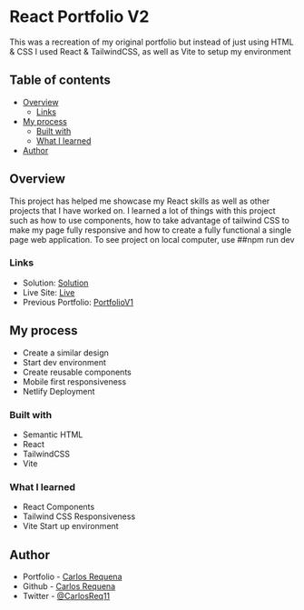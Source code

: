 # React Portfolio V2

This was a recreation of my original portfolio but instead of just using HTML & CSS I used React & TailwindCSS, as well as Vite to setup my environment 

## Table of contents

- [Overview](#overview)
  - [Links](#links)
- [My process](#my-process)
  - [Built with](#built-with)
  - [What I learned](#what-i-learned)
- [Author](#author)

## Overview

This project has helped me showcase my React skills as well as other projects that I have worked on. I learned a lot of things with this project such as how to use components, how to take advantage of tailwind CSS to make my page fully responsive and how to create a fully functional a single page web application. To see project on local computer, use ##npm run dev


### Links

- Solution: [Solution](https://github.com/carlos-req/Portfolio-V2)
- Live Site: [Live](https://carlosjrequena.com/)
- Previous Portfolio: [PortfolioV1](https://carlos-req.github.io/CarlosRequena.io/)

## My process

- Create a similar design
- Start dev environment
- Create reusable components
- Mobile first responsiveness
- Netlify Deployment

### Built with

- Semantic HTML 
- React
- TailwindCSS
- Vite

### What I learned

- React Components
- Tailwind CSS Responsiveness
- Vite Start up environment

## Author

- Portfolio - [Carlos Requena](https://carlosjrequena.com/)
- Github - [Carlos Requena](https://github.com/carlos-req)
- Twitter - [@CarlosReq11](https://twitter.com/CarlosReq11)

